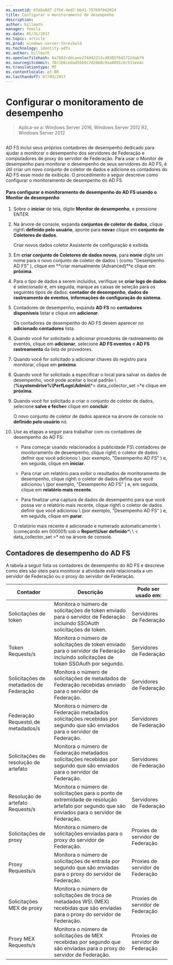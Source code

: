 ```yaml
---
ms.assetid: 67d8a8d7-2fbd-4ed7-bb41-75769f942024
title: Configurar o monitoramento de desempenho
description: 
author: billmath
manager: femila
ms.date: 05/31/2017
ms.topic: article
ms.prod: windows-server-threshold
ms.technology: identity-adfs
ms.author: billmath
ms.openlocfilehash: 6a7602cddcaee274d42213cd9365f6d1722dab79
ms.sourcegitcommit: 70c1b6cedad55b9c7d2068c9aa4891c6c533ee4c
ms.translationtype: MT
ms.contentlocale: pt-BR
ms.lasthandoff: 07/03/2017
---
```

# <a name="configure-performance-monitoring"></a>Configurar o monitoramento de desempenho

>Aplica-se a: Windows Server 2016, Windows Server 2012 R2, Windows Server 2012
  
## <a name="bkmk_ConfigurePerfMon"></a>  
AD FS inclui seus próprios contadores de desempenho dedicado para ajudar a monitorar o desempenho dos servidores de Federação e computadores de proxy do servidor de Federação. Para usar o Monitor de desempenho para monitorar o desempenho de seus servidores do AD FS, é útil criar um novo conjunto de coletor de dados e adicione os contadores do AD FS esse modo de exibição. O procedimento a seguir descreve como configurar o monitoramento de desempenho do AD FS.  
  
#### <a name="to-configure-performance-monitoring-for-ad-fs-using-performance-monitor"></a>Para configurar o monitoramento de desempenho do AD FS usando o Monitor de desempenho  
  
1.  Sobre o **iniciar** de tela, digite **Monitor de desempenho**, e pressione ENTER.  
  
2.  Na árvore de console, expanda **conjuntos de coletor de dados**, clique right\ **definido pelo usuário**, aponte para **nova**e clique em **conjunto de Coletores de dados**.  
  
    Criar novos dados coletor Assistente de configuração é exibida.  
  
3.  Em **criar conjunto de Coletores de dados novos**, para **nome** digite um nome para o novo conjunto de coletor de dados \ (como "Desempenho AD FS" \), clique em **criar manualmente \(Advanced\)**e clique em **próxima**.  
  
4.  Para o tipo de dados a serem incluídos, verifique se **criar logs de dados** é selecionado e, em seguida, marque as caixas de seleção para os seguintes tipos de dados: **contador de desempenho**, **dados de rastreamento de eventos**, **informações de configuração do sistema**.  
  
5.  Contadores de desempenho, expanda **AD FS** no **contadores disponíveis** listar e clique em **adicionar**.  
  
    Os contadores de desempenho do AD FS devem aparecer no **adicionado contadores** lista.  
  
6.  Quando você for solicitado a adicionar provedores de rastreamento de eventos, clique em **adicionar**, selecione **AD FS eventos** e **AD FS rastreamento** da lista de provedores.  
  
7.  Quando você for solicitado a adicionar chaves do registro para monitorar, clique em **próxima**.  
  
8.  Quando você for solicitado a especificar o local para salvar os dados de desempenho, você pode aceitar o local padrão \ (**%systemdrive%\\PerfLogs\\Admin\\***< data\_collector\_set >*e clique em **próxima**.  
  
9. Quando você for solicitado a criar o conjunto de coletor de dados, selecione **salve e feche**e clique em **concluir**.  
  
    O novo conjunto de coletor de dados aparece na árvore de console no **definido pelo usuário** nó.  
  
10. Use as etapas a seguir para trabalhar com os contadores de desempenho do AD FS:  
  
    -   Para começar usando relacionados à publicidade FS\ contadores de monitoramento de desempenho, clique right\ o coletor de dados definir que você adicionou \ (por exemplo, "Desempenho AD FS" \) e, em seguida, clique em **iniciar**.  
  
    -   Para criar um relatório para exibir o resultados de monitoramento de desempenho, clique right\ o coletor de dados defina que você adicionou \ (por exemplo, "Desempenho AD FS" \) e, em seguida, clique em **relatório mais recente**.  
  
    -   Para finalizar uma captura de dados de desempenho para que você possa ver o relatório mais recente, clique right\ o coletor de dados definir que você adicionou \ (por exemplo, "Desempenho AD FS" \) e, em seguida, clique em **parar**.  
  
    O relatório mais recente é adicionado e numerado automaticamente \ (começando em 000001\) sob o **Report\\User definido***\ \ < data\_collector\_set >* nó na árvore de console.  
  
## <a name="ad-fs-performance-counters"></a>Contadores de desempenho do AD FS  
A tabela a seguir lista os contadores de desempenho do AD FS e descreve como eles são úteis para monitorar a atividade está relacionada a um servidor de Federação ou o proxy do servidor de Federação.  
  
|Contador|Descrição|Pode ser usado em: 
|-----------|---------------|------------------- 
|Solicitações de token|Monitora o número de solicitações de token enviado para o servidor de Federação incluindo SSOAuth solicitações de token.|Servidores de Federação 
|Token Requests\/s|Monitora o número de solicitações de token enviado para o servidor de Federação incluindo solicitações de token SSOAuth por segundo.|Servidores de Federação  
|Solicitações de metadados de Federação|Monitora o número de solicitações de metadados de Federação recebidas enviado para o servidor de Federação.|Servidores de Federação  
|Federação Requests\ de metadados/s|Monitora o número de Federação metadados solicitações recebidas por segundo que são enviados para o servidor de Federação.|Servidores de Federação  
|Solicitações de resolução de artefato|Monitora o número de Federação metadados solicitações recebidas por segundo que são enviados para o servidor de Federação.|Servidores de Federação  
|Resolução de artefato Requests\/s|Monitora o número de solicitações para o ponto de extremidade de resolução artefato por segundo que são enviados para o servidor de Federação.|Servidores de Federação  
|Solicitações de proxy|Monitora o número de solicitações enviadas para o proxy do servidor de Federação.|Proxies de servidor de Federação  
|Proxy Requests\/s|Monitora o número de solicitações de entrada por segundo que são enviadas para o proxy do servidor de Federação.|Proxies de servidor de Federação  
|Solicitações MEX de proxy|Monitora o número de solicitações de troca de metadados WS\ \(MEX\) recebidas que são enviadas para o proxy do servidor de Federação.|Proxies de servidor de Federação 
|Proxy MEX Requests\/s|Monitora o número de solicitações de MEX recebidas por segundo que são enviadas para o proxy do servidor de Federação.|Proxies de servidor de Federação  
  

